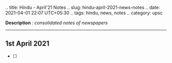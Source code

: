 .. title: Hindu - April'21  Notes
.. slug: hindu-april-2021-news-notes
.. date: 2021-04-01 22:07 UTC+05:30
.. tags: hindu, news, notes
.. category: upsc

**Description** : *consolidated notes of newspapers*

***
<!-- TEASER_END -->

## 1st April 2021
- [ ] 